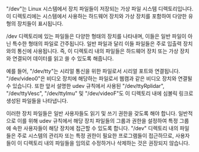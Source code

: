 "/dev"는 Linux 시스템에서 장치 파일들이 저장되는 가상 파일 시스템 디렉토리입니다. 이 디렉토리에는 시스템에서 사용하는 하드웨어 장치와 가상 장치를 포함하여 다양한 유형의 장치들이 표시됩니다.

/dev 디렉토리에 있는 파일들은 다양한 형태의 장치를 나타내며, 이들은 일반 파일이 아닌 특수한 형태의 파일로 간주됩니다. 일반 파일과 달리 이들 파일들은 주로 입출력 장치와의 통신에 사용됩니다. 즉, 이 디렉토리 내의 파일들은 하드웨어 장치 또는 가상 장치와 연결되어 데이터를 읽고 쓸 수 있도록 해줍니다.

예를 들어, "/dev/tty"는 시리얼 통신을 위한 파일로서 시리얼 포트와 연결됩니다. "/dev/video0"은 비디오 장치에 해당하는 파일로서 웹캠과 같은 비디오 장치와 연결될 수 있습니다. 또한 앞서 설명한 udev 규칙에서 사용된 "/dev/ttyRplidar", "/dev/ttyVesc", "/dev/ttyImu" 및 "/dev/videoF"도 이 디렉토리 내에 심볼릭 링크로 생성된 파일들을 나타냅니다.

이러한 장치 파일들은 일반 사용자들도 읽기 및 쓰기 권한을 갖도록 해야 합니다. 일반적으로 이를 위해 udev 규칙에서 해당 장치 파일들의 그룹과 권한을 설정하여 특정 그룹에 속한 사용자들이 해당 장치에 접근할 수 있도록 합니다. "/dev" 디렉토리 내의 파일들은 주로 시스템의 관리자 또는 특정 권한이 필요한 프로그램들이 접근하므로, 사용자들이 이 디렉토리 내의 파일들을 임의로 수정하거나 삭제하는 것은 권장되지 않습니다.